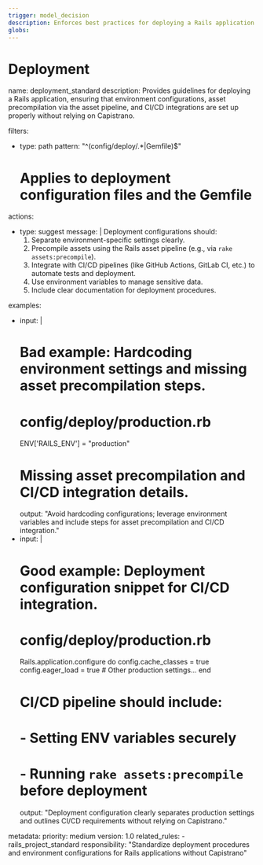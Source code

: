 ```yaml
---
trigger: model_decision
description: Enforces best practices for deploying a Rails application without Capistrano, covering asset precompilation, environment configuration, and CI/CD integration.
globs:
---
```


# Deployment

<rule>
name: deployment_standard
description: Provides guidelines for deploying a Rails application, ensuring that environment configurations, asset precompilation via the asset pipeline, and CI/CD integrations are set up properly without relying on Capistrano.

filters:
  - type: path
    pattern: "^(config/deploy/.*|Gemfile)$"
    # Applies to deployment configuration files and the Gemfile

actions:
  - type: suggest
    message: |
      Deployment configurations should:
      1. Separate environment-specific settings clearly.
      2. Precompile assets using the Rails asset pipeline (e.g., via `rake assets:precompile`).
      3. Integrate with CI/CD pipelines (like GitHub Actions, GitLab CI, etc.) to automate tests and deployment.
      4. Use environment variables to manage sensitive data.
      5. Include clear documentation for deployment procedures.

examples:
  - input: |
      # Bad example: Hardcoding environment settings and missing asset precompilation steps.
      # config/deploy/production.rb
      ENV['RAILS_ENV'] = "production"
      # Missing asset precompilation and CI/CD integration details.
    output: "Avoid hardcoding configurations; leverage environment variables and include steps for asset precompilation and CI/CD integration."
  - input: |
      # Good example: Deployment configuration snippet for CI/CD integration.
      # config/deploy/production.rb
      Rails.application.configure do
        config.cache_classes = true
        config.eager_load = true
        # Other production settings...
      end
      # CI/CD pipeline should include:
      #   - Setting ENV variables securely
      #   - Running `rake assets:precompile` before deployment
    output: "Deployment configuration clearly separates production settings and outlines CI/CD requirements without relying on Capistrano."

metadata:
  priority: medium
  version: 1.0
  related_rules:
    - rails_project_standard
  responsibility: "Standardize deployment procedures and environment configurations for Rails applications without Capistrano"
</rule>
